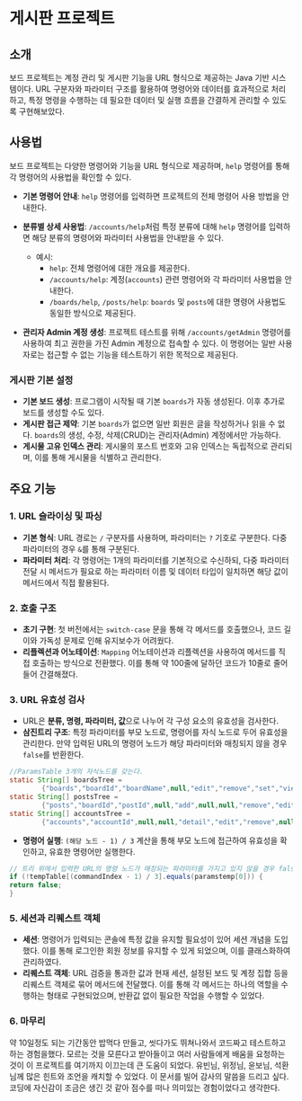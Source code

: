 # 게시판 프로젝트

## 소개
보드 프로젝트는 계정 관리 및 게시판 기능을 URL 형식으로 제공하는 Java 기반 시스템이다. URL 구분자와 파라미터 구조를 활용하여 명령어와 데이터를 효과적으로 처리하고, 특정 명령을 수행하는 데 필요한 데이터 및 실행 흐름을 간결하게 관리할 수 있도록 구현해보았다.

## 사용법

보드 프로젝트는 다양한 명령어와 기능을 URL 형식으로 제공하며, `help` 명령어를 통해 각 명령어의 사용법을 확인할 수 있다.

- **기본 명령어 안내**: `help` 명령어를 입력하면 프로젝트의 전체 명령어 사용 방법을 안내한다.
- **분류별 상세 사용법**: `/accounts/help`처럼 특정 분류에 대해 `help` 명령어를 입력하면 해당 분류의 명령어와 파라미터 사용법을 안내받을 수 있다.

    - 예시:
        - `help`: 전체 명령어에 대한 개요를 제공한다.
        - `/accounts/help`: 계정(`accounts`) 관련 명령어와 각 파라미터 사용법을 안내한다.
        - `/boards/help`, `/posts/help`: `boards` 및 `posts`에 대한 명령어 사용법도 동일한 방식으로 제공된다.

- **관리자 Admin 계정 생성**: 프로젝트 테스트를 위해 `/accounts/getAdmin` 명령어를 사용하여 최고 권한을 가진 Admin 계정으로 접속할 수 있다. 이 명령어는 일반 사용자로는 접근할 수 없는 기능을 테스트하기 위한 목적으로 제공된다.

### 게시판 기본 설정
- **기본 보드 생성**: 프로그램이 시작될 때 기본 `boards`가 자동 생성된다. 이후 추가로 보드를 생성할 수도 있다.
- **게시판 접근 제약**: 기본 `boards`가 없으면 일반 회원은 글을 작성하거나 읽을 수 없다. `boards`의 생성, 수정, 삭제(CRUD)는 관리자(Admin) 계정에서만 가능하다.
- **게시물 고유 인덱스 관리**: 게시물의 포스트 번호와 고유 인덱스는 독립적으로 관리되며, 이를 통해 게시물을 식별하고 관리한다.

## 주요 기능

### 1. URL 슬라이싱 및 파싱
- **기본 형식**: URL 경로는 `/` 구분자를 사용하며, 파라미터는 `?` 기호로 구분한다. 다중 파라미터의 경우 `&`를 통해 구분된다.
- **파라미터 처리**: 각 명령어는 1개의 파라미터를 기본적으로 수신하되, 다중 파라미터 전달 시 메서드가 필요로 하는 파라미터 이름 및 데이터 타입이 일치하면 해당 값이 메서드에서 직접 활용된다.

### 2. 호출 구조
- **초기 구현**: 첫 버전에서는 `switch-case` 문을 통해 각 메서드를 호출했으나, 코드 길이와 가독성 문제로 인해 유지보수가 어려웠다.
- **리플렉션과 어노테이션**: `Mapping` 어노테이션과 리플렉션을 사용하여 메서드를 직접 호출하는 방식으로 전환했다. 이를 통해 약 100줄에 달하던 코드가 10줄로 줄어들어 간결해졌다.

### 3. URL 유효성 검사
- URL은 **분류, 명령, 파라미터, 값**으로 나누어 각 구성 요소의 유효성을 검사한다.
- **삼진트리 구조**: 특정 파라미터를 부모 노드로, 명령어를 자식 노드로 두어 유효성을 관리한다. 만약 입력된 URL의 명령어 노드가 해당 파라미터와 매칭되지 않을 경우 `false`를 반환한다.

```java
//ParamsTable 3개의 자식노드를 갖는다.
static String[] boardsTree =
        {"boards","boardId","boardName",null,"edit","remove","set","view","add",null,null,null,null};
static String[] postsTree =
        {"posts","boardId","postId",null,"add",null,null,"remove","edit","get",null,null,null};
static String[] accountsTree =
        {"accounts","accountId",null,null,"detail","edit","remove",null,null,null,null,null,null};
```

 
- **명령어 실행**: `(해당 노드 - 1) / 3` 계산을 통해 부모 노드에 접근하여 유효성을 확인하고, 유효한 명령어만 실행한다.

```java
// 트리 위에서 입력한 URL의 명령 노드가 매칭되는 파라미터를 가지고 있지 않을 경우 false
if (!tempTable[(commandIndex - 1) / 3].equals(paramstemp[0])) {
return false;
}
```



### 5. 세션과 리퀘스트 객체
- **세션**: 명령어가 입력되는 콘솔에 특정 값을 유지할 필요성이 있어 세션 개념을 도입했다. 이를 통해 로그인한 회원 정보를 유지할 수 있게 되었으며, 이를 클래스화하여 관리하였다.
- **리퀘스트 객체**: URL 검증을 통과한 값과 현재 세션, 설정된 보드 및 계정 집합 등을 리퀘스트 객체로 묶어 메서드에 전달했다. 이를 통해 각 메서드는 하나의 역할을 수행하는 형태로 구현되었으며, 반환값 없이 필요한 작업을 수행할 수 있었다.



### 6. 마무리
약 10일정도 되는 기간동안 밥먹다 만들고, 씻다가도 뛰쳐나와서 코드짜고 테스트하고 하는 경험을했다. 모르는 것을 모른다고 받아들이고 여러 사람들에게 배움을 요청하는 것이 이 프로젝트를 여기까지 이끄는데 큰 도움이 되었다. 유빈님, 위정님, 윤보님, 석환님께 많은 힌트와 조언을 캐치할 수 있었다. 이 문서를 빌어 감사의 말씀을 드리고 싶다. 코딩에 자신감이 조금은 생긴 것 같아 점수를 떠나 의미있는 경험이었다고 생각한다.